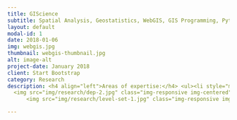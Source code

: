 ```yaml
---
title: GIScience
subtitle: Spatial Analysis, Geostatistics, WebGIS, GIS Programming, Python, R
layout: default
modal-id: 1
date: 2018-01-06
img: webgis.jpg
thumbnail: webgis-thumbnail.jpg
alt: image-alt
project-date: January 2018
client: Start Bootstrap
category: Research
description: <h4 align="left">Areas of expertise:</h4> <ul><li style="margin:10px" align="left">Web GIS Mapping</li><li style="margin:10px" align="left">Spatial Data Analytics Using R</li><li style="margin:10px" align="left">GIS Programming (Python, R, JavaScript)</li><li style="margin:10px" align="left">Terrain Analysis</li><li style="margin:10px" align="left">Graph Theory</li></ul><hr> <h3>Web GIS Mapping</h3> <p class="large" align="left">Web GIS mapping using open-source software packages, such GeoServer, Leaflet for R (<a href="maps/hometown.html" target="_blank">Demo</a>)</p><a href="maps/hometown.html" target="_blank"><img src="img/research/webgis.jpg" class="img-responsive img-centered""></img></a><hr>       <h3>Spatial Data Analytics Using R</h3> <p class="large" align="left"><strong>Crime Analysis</strong> - Visualizing the spatial and temporal trends of criminal activity (<a href="maps/Crime-Analysis-Using-R.html" target="_blank">Demo</a>)</p><img src="img/research/crime-1.jpg" class="img-responsive img-centered""></img><img src="img/research/crime-2.jpg" class="img-responsive img-centered""></img> <p class="large" align="left"><strong>Twitter Analytics</strong> - Sentiment analysis of location-based Twitter data (<a href="maps/Twitter_Analytics_R.nb.html" target="_blank">Demo</a>)</p><img src="img/research/twitter.jpg" class="img-responsive img-centered""></img><hr> <h3>GIS Programming</h3> <p class="large" align="left"><strong>Object Detection and Segmentation</strong> - Using Python, Tensorflow, Keras</p><img src="img/research/segmentation.jpg" class="img-responsive img-centered""></img><img src="img/research/segmentation-2.jpg" class="img-responsive img-centered""></img><hr>        <h3>Terrain Analysis</h3> <p class="large" align="left"><u><strong>Wu, Q.</strong></u>, Liu, H., Wang, S., Yu, B., Beck, R., & Hinkel, K. (2015). A localized contour tree method for deriving geometric and topologic properties of complex surface depressions based on high resolution topographical data. <em>International Journal of Geographical Information Science</em>. 29:12, 2041-2060. DOI:10.1080/13658816.2015.1038719 (<a href="gishub#2015-IJGIS">download</a>)</p>
  <img src="img/research/dep-2.jpg" class="img-responsive img-centered"">  <img src="img/research/dep-3.jpg" class="img-responsive img-centered""><img src="img/research/dep-4.jpg" class="img-responsive img-centered""><hr>     <h3>Graph Theory</h3> <p class="large" align="left"><u><strong>Wu, Q.</strong></u>, Lane, C.R., Wang, L., Vanderhoof, M.K., Christensen, J.R., & Liu, H. (2019). Efficient Delineation of Nested Depression Hierarchy in Digital Elevation Models for Hydrological Analysis Using Level-Set Methods. <em>Journal of the American Water Resources Association</em>. 55(2):354–368. DOI:10.1111/1752-1688.12689. (<a href="gishub#2018-JAWRA">download</a>)</p>
      <img src="img/research/level-set-1.jpg" class="img-responsive img-centered""></img><img src="img/research/level-set-2.jpg" class="img-responsive img-centered""></img><hr>

---
```

